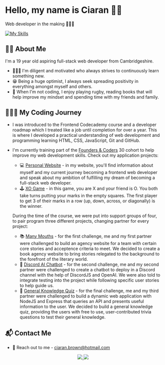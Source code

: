 # Hello, my name is Ciaran 👋🏻
Web developer in the making 👨🏼‍💻

[![My Skills](https://skillicons.dev/icons?i=js,ts,html,css,react,nodejs,express,sqlite,aws,jest,git,github,vscode)](https://skillicons.dev)

## 🤝🏻 About Me
I'm a 19 year old aspiring full-stack web developer from Cambridgeshire.
* 👨🏼‍🏫 I'm diligent and motivated who always strives to continuously learn something new.
* 😁 Being a huge optimist, I always seek spreading positivity in everything amongst myself and others.
* 🏉 When I'm not coding, I enjoy playing rugby, reading books that will help improve my mindset and spending time with my friends and family.

## 🧗🏻‍♂️ My Coding Journey
* I was introduced to the Frontend Codecademy course and a developer roadmap which I treated like a job until completion for over a year. This is where I developed a practical understanding of web development and programming learning HTML, CSS, JavaScript, Git and GitHub.
* I'm currently training part of the <a href="https://www.foundersandcoders.com/">Founders & Coders</a> 30 cohort to help improve my web development skills.
  Check out my application projects:
  * 💻 [Personal Website](https://github.com/CiaranBrown/Personal-Website) - in my website, you'll find information about myself and my current journey becoming a frontend web developer and speak about my ambition of fulfilling my dream of becoming a full-stack web developer.
  * 🕹 [XO Game](https://github.com/CiaranBrown/XO-game) - in this game, you are X and your friend is O. You both take turns putting your marks in the empty squares. The first player to get 3 of their marks in a row (up, down, across, or diagonally) is the winner.
 
  During the time of the course, we were put into support groups of four, to pair program three different projects, changing partner for every project:
  * 📚 [Many Mouths](https://github.com/fac30/Many-Mouths-Agency-Tajah-Ciaran) - for the first challenge, me and my first partner were challenged to build an agency website for a team with certain core stories and acceptence criteria to meet. We decided to create a book agency website to bring stories relegated to the background to the forefront of the literary world.
  * 💬 [Discord AI Chatbot](https://github.com/fac30/Discord-Bot-Ciaran-Bahja) - for the second challenge, me and my second partner were challenged to create a chatbot to deploy in a Discord channel with the help of DiscordJS and OpenAI. We were also told to integrate testing into the project while following specific user stories to help guide us.
  * 🤔 [General Knowledge Quiz](https://github.com/fac30/Quiz-Project--Ciaran-Andrei) - for the final challenge, me and my third partner were challenged to build a dynamic web application with NodeJS and Express that queries an API and presents useful information to the user. We decided to build a general knowledge quiz, providing the users with free to use, user-contributed trivia questions to test their general knowledge.
 
  

## 📬 Contact Me
* 📧 Reach out to me - <a href="mailto:ciaran.brown@hotmail.com">ciaran.brown@hotmail.com</a>

<p align="center">
  <a href="https://www.linkedin.com/in/ciaran-brown-0b3b54175/">
    <img src="https://skillicons.dev/icons?i=linkedin" />
  </a>
  <a href="https://www.instagram.com/ciaran.brown19/">
    <img src="https://skillicons.dev/icons?i=instagram" />
  </a>
</p>
